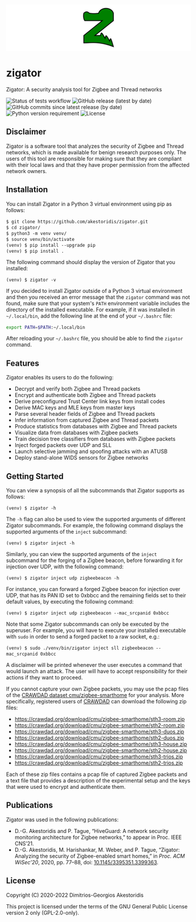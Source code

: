 <img src="https://github.com/akestoridis/zigator/raw/27dfb2fa3022d7886bef3050c2637473bb4e5995/zigator-header.png">

# zigator

Zigator: A security analysis tool for Zigbee and Thread networks

<!-- START OF BADGES -->
![Status of tests workflow](https://img.shields.io/github/workflow/status/akestoridis/zigator/wf01-tests?label=tests)
![GitHub release (latest by date)](https://img.shields.io/github/v/release/akestoridis/zigator)
![GitHub commits since latest release (by date)](https://img.shields.io/github/commits-since/akestoridis/zigator/latest)
![Python version requirement](https://img.shields.io/badge/python-3.7%20%7C%203.8%20%7C%203.9%20%7C%203.10-blue)
![License](https://img.shields.io/badge/license-GPL--2.0--only-blue)
<!-- END OF BADGES -->


## Disclaimer

Zigator is a software tool that analyzes the security of Zigbee and Thread networks, which is made available for benign research purposes only.
The users of this tool are responsible for making sure that they are compliant with their local laws and that they have proper permission from the affected network owners.


## Installation

You can install Zigator in a Python 3 virtual environment using pip as follows:
```console
$ git clone https://github.com/akestoridis/zigator.git
$ cd zigator/
$ python3 -m venv venv/
$ source venv/bin/activate
(venv) $ pip install --upgrade pip
(venv) $ pip install .
```

The following command should display the version of Zigator that you installed:
```console
(venv) $ zigator -v
```

If you decided to install Zigator outside of a Python 3 virtual environment and then you received an error message that the `zigator` command was not found, make sure that your system's `PATH` environment variable includes the directory of the installed executable.
For example, if it was installed in `~/.local/bin`, add the following line at the end of your `~/.bashrc` file:
```bash
export PATH=$PATH:~/.local/bin
```

After reloading your `~/.bashrc` file, you should be able to find the `zigator` command.


## Features

Zigator enables its users to do the following:

* Decrypt and verify both Zigbee and Thread packets
* Encrypt and authenticate both Zigbee and Thread packets
* Derive preconfigured Trust Center link keys from install codes
* Derive MAC keys and MLE keys from master keys
* Parse several header fields of Zigbee and Thread packets
* Infer information from captured Zigbee and Thread packets
* Produce statistics from databases with Zigbee and Thread packets
* Visualize data from databases with Zigbee packets
* Train decision tree classifiers from databases with Zigbee packets
* Inject forged packets over UDP and SLL
* Launch selective jamming and spoofing attacks with an ATUSB
* Deploy stand-alone WIDS sensors for Zigbee networks


## Getting Started

You can view a synopsis of all the subcommands that Zigator supports as follows:
```console
(venv) $ zigator -h
```

The `-h` flag can also be used to view the supported arguments of different Zigator subcommands.
For example, the following command displays the supported arguments of the `inject` subcommand:
```console
(venv) $ zigator inject -h
```

Similarly, you can view the supported arguments of the `inject` subcommand for the forging of a Zigbee beacon, before forwarding it for injection over UDP, with the following command:
```console
(venv) $ zigator inject udp zigbeebeacon -h
```

For instance, you can forward a forged Zigbee beacon for injection over UDP, that has its PAN ID set to 0xbbcc and the remaining fields set to their default values, by executing the following command:
```console
(venv) $ zigator inject udp zigbeebeacon --mac_srcpanid 0xbbcc
```

Note that some Zigator subcommands can only be executed by the superuser.
For example, you will have to execute your installed executable with `sudo` in order to send a forged packet to a raw socket, e.g.:
```console
(venv) $ sudo ./venv/bin/zigator inject sll zigbeebeacon --mac_srcpanid 0xbbcc
```

A disclaimer will be printed whenever the user executes a command that would launch an attack.
The user will have to accept responsibility for their actions if they want to proceed.

If you cannot capture your own Zigbee packets, you may use the pcap files of the [CRAWDAD dataset cmu/zigbee-smarthome](https://doi.org/10.15783/c7-nvc6-4q28) for your analysis.
More specifically, registered users of [CRAWDAD](https://crawdad.org) can download the following zip files:

* https://crawdad.org/download/cmu/zigbee-smarthome/sth3-room.zip
* https://crawdad.org/download/cmu/zigbee-smarthome/sth2-room.zip
* https://crawdad.org/download/cmu/zigbee-smarthome/sth3-duos.zip
* https://crawdad.org/download/cmu/zigbee-smarthome/sth2-duos.zip
* https://crawdad.org/download/cmu/zigbee-smarthome/sth3-house.zip
* https://crawdad.org/download/cmu/zigbee-smarthome/sth2-house.zip
* https://crawdad.org/download/cmu/zigbee-smarthome/sth3-trios.zip
* https://crawdad.org/download/cmu/zigbee-smarthome/sth2-trios.zip

Each of these zip files contains a pcap file of captured Zigbee packets and a text file that provides a description of the experimental setup and the keys that were used to encrypt and authenticate them.


## Publications

Zigator was used in the following publications:

* D.-G. Akestoridis and P. Tague, “HiveGuard: A network security monitoring architecture for Zigbee networks,” to appear in Proc. IEEE CNS’21.
* D.-G. Akestoridis, M. Harishankar, M. Weber, and P. Tague, “Zigator: Analyzing the security of Zigbee-enabled smart homes,” in *Proc. ACM WiSec’20*, 2020, pp. 77–88, doi: [10.1145/3395351.3399363](https://doi.org/10.1145/3395351.3399363).


## License

Copyright (C) 2020-2022 Dimitrios-Georgios Akestoridis

This project is licensed under the terms of the GNU General Public License version 2 only (GPL-2.0-only).
